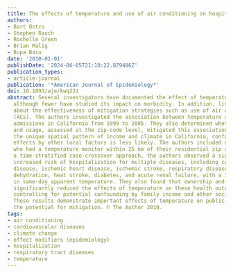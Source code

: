 ```yaml
---
title: The effects of temperature and use of air conditioning on hospitalizations
authors:
- Bart Ostro
- Stephen Rauch
- Rochelle Green
- Brian Malig
- Rupa Basu
date: '2010-01-01'
publishDate: '2024-06-05T21:10:22.879486Z'
publication_types:
- article-journal
publication: '*American Journal of Epidemiology*'
doi: 10.1093/aje/kwq231
abstract: Several investigators have documented the effect of temperature on mortality,
  although fewer have studied its impact on morbidity. In addition, little is known
  about the effectiveness of mitigation strategies such as use of air conditioners
  (ACs). The authors investigated the association between temperature and hospital
  admissions in California from 1999 to 2005. They also determined whether AC ownership
  and usage, assessed at the zip-code level, mitigated this association. Because of
  the unique spatial pattern of income and climate in California, confounding of AC
  effects by other local factors is less likely. The authors included only persons
  who had a temperature monitor within 25 km of their residential zip code. Using
  a time-stratified case-crossover approach, the authors observed a significantly
  increased risk of hospitalization for multiple diseases, including cardiovascular
  disease, ischemic heart disease, ischemic stroke, respiratory disease, pneumonia,
  dehydration, heat stroke, diabetes, and acute renal failure, with a 10°F increase
  in same-day apparent temperature. They also found that ownership and usage of ACs
  significantly reduced the effects of temperature on these health outcomes, after
  controlling for potential confounding by family income and other socioeconomic factors.
  These results demonstrate important effects of temperature on public health and
  the potential for mitigation. © The Author 2010.
tags:
- air conditioning
- cardiovascular diseases
- climate change
- effect modifiers (epidemiology)
- hospitalization
- respiratory tract diseases
- temperature
---
```

